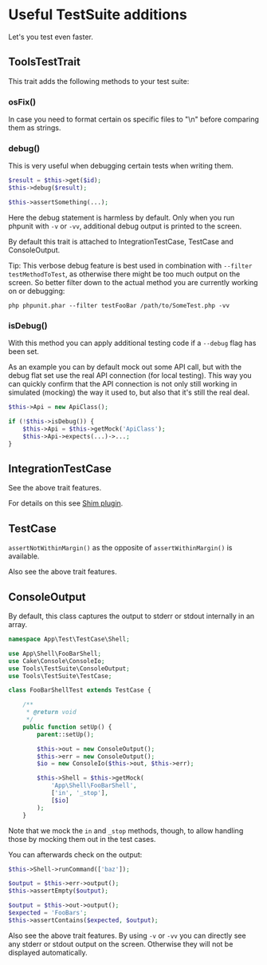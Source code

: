 # Useful TestSuite additions

Let's you test even faster.

## ToolsTestTrait

This trait adds the following methods to your test suite:

### osFix()

In case you need to format certain os specific files to "\n" before comparing
them as strings.

### debug()

This is very useful when debugging certain tests when writing them.

```php
$result = $this->get($id);
$this->debug($result);

$this->assertSomething(...);
```
Here the debug statement is harmless by default. Only when you run phpunit with `-v` or `-vv`,
additional debug output is printed to the screen.

By default this trait is attached to IntegrationTestCase, TestCase and ConsoleOutput.

Tip: This verbose debug feature is best used in combination with `--filter testMethodToTest`, as
otherwise there might be too much output on the screen. So better filter down to the actual method
you are currently working on or debugging:
```
php phpunit.phar --filter testFooBar /path/to/SomeTest.php -vv
```

### isDebug()
With this method you can apply additional testing code if a `--debug` flag has been set.

As an example you can by default mock out some API call, but with the debug flat set use
the real API connection (for local testing). This way you can quickly confirm that the API
connection is not only still working in simulated (mocking) the way it used to, but also
that it's still the real deal.
```php
$this->Api = new ApiClass();

if (!$this->isDebug()) {
    $this->Api = $this->getMock('ApiClass');
    $this->Api->expects(...)->...;
}
```


## IntegrationTestCase

See the above trait features.

For details on this see [Shim plugin](https://github.com/dereuromark/cakephp-shim).

## TestCase
`assertNotWithinMargin()` as the opposite of `assertWithinMargin()` is available.

Also see the above trait features.

## ConsoleOutput
By default, this class captures the output to stderr or stdout internally in an array.

```php
namespace App\Test\TestCase\Shell;

use App\Shell\FooBarShell;
use Cake\Console\ConsoleIo;
use Tools\TestSuite\ConsoleOutput;
use Tools\TestSuite\TestCase;

class FooBarShellTest extends TestCase {

    /**
     * @return void
     */
    public function setUp() {
        parent::setUp();

        $this->out = new ConsoleOutput();
        $this->err = new ConsoleOutput();
        $io = new ConsoleIo($this->out, $this->err);

        $this->Shell = $this->getMock(
            'App\Shell\FooBarShell',
            ['in', '_stop'],
            [$io]
        );
    }
```
Note that we mock the `in` and `_stop` methods, though, to allow handling those by mocking them out in the test cases.

You can afterwards check on the output:
```php
$this->Shell->runCommand(['baz']);

$output = $this->err->output();
$this->assertEmpty($output);

$output = $this->out->output();
$expected = 'FooBars';
$this->assertContains($expected, $output);
```

Also see the above trait features. By using `-v` or `-vv` you can directly see any stderr or stdout output on the screen.
Otherwise they will not be displayed automatically.
